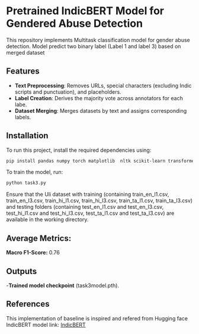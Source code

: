 # Pretrained IndicBERT Model for Gendered Abuse Detection

This repository implements  Multitask classification model for gender abuse detection. Model predict two binary label (Label 1 and label 3) based on merged dataset

## Features

- **Text Preprocessing**: Removes URLs, special characters (excluding Indic scripts and punctuation), and placeholders.
- **Label Creation**: Derives the majority vote across annotators for each labe.
- **Dataset Merging**: Merges datasets by text and assigns corresponding labels.

## Installation

To run this project, install the required dependencies using:

```bash
pip install pandas numpy torch matplotlib  nltk scikit-learn transformers 
```

To train the model, run:
```bash
python task3.py
```

Ensure that the Uli dataset with training (containing train_en_l1.csv, train_en_l3.csv, train_hi_l1.csv, train_hi_l3.csv, train_ta_l1.csv, train_ta_l3.csv) and testing folders (containing test_en_l1.csv and test_en_l3.csv, test_hi_l1.csv and test_hi_l3.csv, test_ta_l1.csv and test_ta_l3.csv) are available in the working directory.


## Average Metrics:

**Macro F1-Score:** 0.76

## Outputs
<!-- -**Training history plots** (output_plots/training_history_fold_X.png). -->
-**Trained model checkpoint** (task3model.pth).

## References
This implementation of baseline is inspired and refered from Hugging face IndicBERT model 
link: [IndicBERT ](https://huggingface.co/ai4bharat/indic-bert)